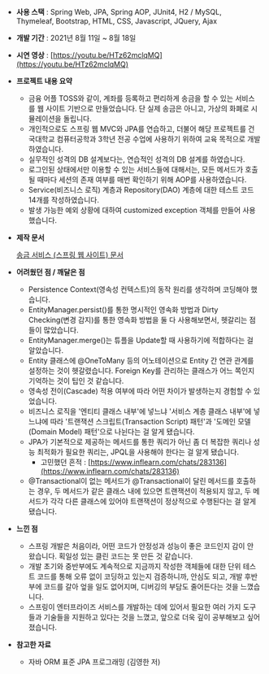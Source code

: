 - **사용 스택** : Spring Web, JPA, Spring AOP, JUnit4, H2 / MySQL, Thymeleaf, Bootstrap, HTML, CSS, Javascript, JQuery, Ajax
- **개발 기간** : 2021년 8월 11일 ~ 8월 18일
- **시연 영상** : [https://youtu.be/HTz62mclqMQ](https://youtu.be/HTz62mclqMQ)
- **프로젝트 내용 요약**
    - 금융 어플 TOSS와 같이, 계좌를 등록하고 편리하게 송금을 할 수 있는 서비스를 웹 사이트 기반으로 만들었습니다. 단 실제 송금은 아니고, 가상의 화폐로 시뮬레이션을 돌립니다.
    - 개인적으로도 스프링 웹 MVC와 JPA를 연습하고, 더불어 해당 프로젝트를 건국대학교 컴퓨터공학과 3학년 전공 수업에 사용하기 위하여 교육 목적으로 개발하였습니다.
    - 실무적인 성격의 DB 설계보다는, 연습적인 성격의 DB 설계를 하였습니다.
    - 로그인된 상태에서만 이용할 수 있는 서비스들에 대해서는, 모든 메서드가 호출될 때마다 세션의 존재 여부를 매번 확인하기 위해 AOP를 사용하였습니다.
    - Service(비즈니스 로직) 계층과 Repository(DAO) 계층에 대한 테스트 코드 14개를 작성하였습니다.
    - 발생 가능한 예외 상황에 대하여 customized exception 객체를 만들어 사용했습니다.
- **제작 문서**
    
    [송금 서비스 (스프링 웹 사이트) 문서](https://jasonyoo95.notion.site/f642fa22803648afa3c477885f503c14)
    
- **어려웠던 점 / 깨달은 점**
    - Persistence Context(영속성 컨텍스트)의 동작 원리를 생각하며 코딩해야 했습니다.
    - EntityManager.persist()를 통한 명시적인 영속화 방법과 Dirty Checking(변경 감지)를 통한 영속화 방법을 둘 다 사용해보면서, 헷갈리는 점들이 많았습니다.
    - EntityManager.merge()는 튜플을 Update할 때 사용하기에 적합하다는 걸 알았습니다.
    - Entity 클래스에 @OneToMany 등의 어노테이션으로 Entity 간 연관 관계를 설정하는 것이 헷갈렸습니다. Foreign Key를 관리하는 클래스가 어느 쪽인지 기억하는 것이 팁인 것 같습니다.
    - 영속성 전이(Cascade) 적용 여부에 따라 어떤 차이가 발생하는지 경험할 수 있었습니다.
    - 비즈니스 로직을 '엔티티 클래스 내부'에 넣느냐 '서비스 계층 클래스 내부'에 넣느냐에 따라 '트랜잭션 스크립트(Transaction Script) 패턴'과 '도메인 모델(Domain Model) 패턴'으로 나뉜다는 걸 알게 됐습니다.
    - JPA가 기본적으로 제공하는 메서드를 통한 쿼리가 아닌 좀 더 복잡한 쿼리나 성능 최적화가 필요한 쿼리는, JPQL을 사용해야 한다는 걸 알게 됐습니다.
        - 고민했던 흔적 : [https://www.inflearn.com/chats/283136](https://www.inflearn.com/chats/283136)
    - @Transactional이 없는 메서드가 @Transactional이 달린 메서드를 호출하는 경우, 두 메서드가 같은 클래스 내에 있으면 트랜잭션이 적용되지 않고, 두 메서드가 각각 다른 클래스에 있어야 트랜잭션이 정상적으로 수행된다는 걸 알게 됐습니다.
- **느낀 점**
    - 스프링 개발은 처음이라, 어떤 코드가 안정성과 성능이 좋은 코드인지 감이 안 왔습니다. 획일성 있는 클린 코드는 못 만든 것 같습니다.
    - 개발 초기와 중반부에도 계속적으로 지금까지 작성한 객체들에 대한 단위 테스트 코드를 통해 오류 없이 코딩하고 있는지 검증하니까, 안심도 되고, 개발 후반부에 코드를 갈아 엎을 일도 없어지며, 디버깅의 부담도 줄어든다는 것을 느꼈습니다.
    - 스프링이 엔터프라이즈 서비스를 개발하는 데에 있어서 필요한 여러 가지 도구들과 기술들을 지원하고 있다는 것을 느꼈고, 앞으로 더욱 깊이 공부해보고 싶어졌습니다.
- **참고한 자료**
    - 자바 ORM 표준 JPA 프로그래밍 (김영한 저)
